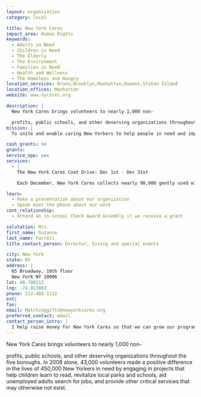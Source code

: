 ```yaml
---
layout: organization
category: local

title: New York Cares
impact_area: Human Rights
keywords: 
  - Adults in Need
  - Children in Need
  - The Elderly
  - The Environment
  - Families in Need
  - Health and Wellness
  - The Homeless and Hungry
location_services: Bronx,Brooklyn,Manhattan,Queens,Staten Island
location_offices: Manhattan
website: www.nycares.org

description: |
  New York Cares brings volunteers to nearly 1,000 non-

  profits, public schools, and other deserving organizations throughout the five boroughs. In 2008 alone, 43,000 volunteers made a positive difference in the lives of 450,000 New Yorkers in need by engaging in projects that help children learn to read, revitalize local parks and schools, aid unemployed adults search for jobs, and provide other critical services that may otherwise not exist.
mission: |
  To unite and enable caring New Yorkers to help people in need and improve our city through volunteer service and creative giving. 

cash_grants: no
grants: 
service_opp: yes
services: 
  - |
    The New York Cares Coat Drive: Dec 1st - Dec 31st

    Each December, New York Cares collects nearly 90,000 gently used winter coats and distributes them to thousands of men, women, and children who would otherwise go without. You can help by organizing your own coat drive and inspiring your family, teachers, and fellow students to give the gift of warmth. Set up a collection site in your school—wherever you choose—and run a coat drive of your own. New York Cares will supply you with posters to promote your collection. All we ask is that you provide the coat collection containers and deliver the coats to our Manhattan warehouse.

learn: 
  - Make a presentation about our organization
  - Speak over the phone about our work
cont_relationship: 
  - Attend an in-school Check Award Assembly if we receive a grant

salutation: Mrs.
first_name: Suzanne
last_name: Farrell
title_contact_person: Director, Giving and special events

city: New York
state: NY
address: |
  65 Broadway, 19th floor  
  New York NY 10006
lat: 40.708113
lng: -74.013863
phone: 212-402-1132
ext: 
fax: 
email: Matchinggifts@newyorkcares.org
preferred_contact: email
contact_person_intro: |
  I help raise money for New York Cares so that we can grow our programs by hiring more staff to create additional projects and deploy more volunteers out in the community. I've been working here for 7-years and have done everything from providing local soup kitchens with a steady stream of volunteers, to making it possible for volunteers to send holiday gifts to families who need them, to what I do now - raise money so that New York Cares continues to make it possible for people to volunteer at the places that need help most.
---
```

New York Cares brings volunteers to nearly 1,000 non-

profits, public schools, and other deserving organizations throughout the five boroughs. In 2008 alone, 43,000 volunteers made a positive difference in the lives of 450,000 New Yorkers in need by engaging in projects that help children learn to read, revitalize local parks and schools, aid unemployed adults search for jobs, and provide other critical services that may otherwise not exist.